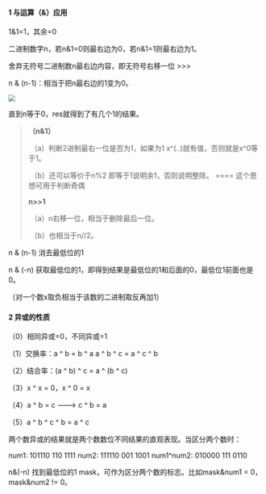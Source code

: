 #### 1 与运算（&）应用

1&1=1，其余=0

二进制数字n，若n&1=0则最右边为0，若n&1=1则最右边为1。

舍弃无符号二进制数n最右边内容，即无符号右移一位 >>>

n & (n-1)：相当于把n最右边的1变为0。

<img src="D:\DataFiles\Learn\Github\PlayDataStruction\算法学习\pics\位运算\(n-1)与n.png" style="zoom:80%;" />

直到n等于0，res就得到了有几个1的结果。

> **（n&1）**
>
> ​		（a）判断2进制最右一位是否为1，如果为1 x^(..)就有值，否则就是x^0等于1。
>
> ​		（b）还可以等价于n%2 即等于1说明余1，否则说明整除。 ==== 这个思想可用于判断奇偶
>
>    **n>>1**   
>
> ​		（a）n右移一位，相当于删除最后一位。
>
> ​		（b）也相当于n//2。

n & (n-1) 消去最低位的1

n & (-n)   获取最低位的1，即得到结果是最低位的1和后面的0，最低位1前面也是0。

 （对一个数x取负相当于该数的二进制取反再加1）

#### 2 异或的性质

（0）相同异或=0，不同异或=1

（1）交换率：a ^ b = b ^ a          a ^ b ^ c = a ^ c ^ b

（2）结合率：(a ^ b) ^ c = a ^ (b ^ c)                 

（3）x ^ x = 0，x ^ 0 = x

（4）a ^ b = c  --->  c ^ b = a

（5）a ^ b ^ c ^ b = a ^ c

两个数异或的结果就是两个数数位不同结果的直观表现。当区分两个数时：

num1:       			101110      110     1111
num2:      		 	111110      001     1001
num1^num2:   	010000      111     0110

n&(-n) 找到最低位的1 mask，可作为区分两个数的标志。比如mask&num1 = 0，mask&num2 != 0。

